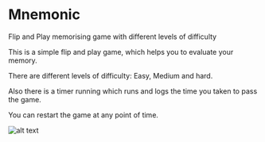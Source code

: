# Mnemonic
Flip and Play memorising game with different levels of difficulty


This is a simple flip and play game, which helps you to evaluate your memory.

There are different levels of difficulty: Easy, Medium and hard.


Also there is a timer running which runs and logs the time you taken to pass the game. 


You can restart the game at any point of time.

![alt text](https://github.com/rajatbeck/Mnemonic/screenshots/WhatsApp%20Image%202019-07-01%20at%2018.56.55.jpeg)



